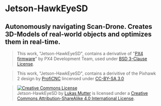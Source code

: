 # Jetson-HawkEyeSD
## Autonomously navigating Scan-Drone. Creates 3D-Models of real-world objects and optimizes them in real-time.

> This work, "Jetson-HawkEyeSD", contains a derivative of "<a href="https://github.com/PX4/Firmware/blob/master/LICENSE">PX4 firmware</a>" by PX4 Development Team, used under <a href="https://github.com/PX4/Firmware">BSD 3-Clause License</a>.

> This work, "Jetson-HawkEyeSD", contains a derivitive of the Pixhawk 2 design by <a href="http://proficnc.com">ProfiCNC</a> lincensed under <a href="http://creativecommons.org/licenses/by-sa/3.0/">CC-BY-SA 3.0</a>

> <a rel="license" href="http://creativecommons.org/licenses/by-sa/4.0/"><img alt="Creative Commons License" style="border-width:0" src="https://i.creativecommons.org/l/by-sa/4.0/88x31.png" /></a><br /><span xmlns:dct="http://purl.org/dc/terms/" property="dct:title">Jetson-HawkEyeSD</span> by <a xmlns:cc="http://creativecommons.org/ns#" href="https://github.com/FinestArcadeArt/Jetson-HawkEyeSD" property="cc:attributionName" rel="cc:attributionURL">Lukas Mutter</a> is licensed under a <a rel="license" href="http://creativecommons.org/licenses/by-sa/4.0/">Creative Commons Attribution-ShareAlike 4.0 International License</a>.
